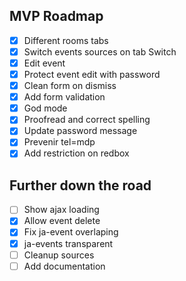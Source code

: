 ## MVP Roadmap
- [x] Different rooms tabs
- [x] Switch events sources on tab Switch
- [x] Edit event
- [x] Protect event edit with password
- [x] Clean form on dismiss
- [x] Add form validation
- [x] God mode
- [x] Proofread and correct spelling
- [x] Update password message
- [x] Prevenir tel=mdp
- [x] Add restriction on redbox

## Further down the road
- [ ] Show ajax loading
- [x] Allow event delete
- [x] Fix ja-event overlaping
- [x] ja-events transparent
- [ ] Cleanup sources
- [ ] Add documentation
<!-- [ ] Send confirmation email ? hmmm -->

